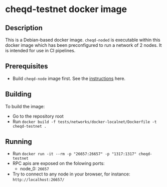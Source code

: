 # cheqd-testnet docker image

## Description

This is a Debian-based docker image. `cheqd-noded` is executable within this docker image which has been preconfigured to run a network of 2 nodes. It is intended for use in CI pipelines.

## Prerequisites

* Build `cheqd-node` image first. See the [instructions](../setup-and-configure/docker-install.md) here.

## Building

To build the image:

* Go to the repository root
* Run `docker build -f tests/networks/docker-localnet/Dockerfile -t cheqd-testnet .`

## Running

* Run `docker run -it --rm -p "26657:26657" -p "1317:1317" cheqd-testnet`
* RPC apis are exposed on the folowing ports:
  * node\_0: `26657`
* Try to connect to any node in your browser, for instance: `http://localhost:26657/`

